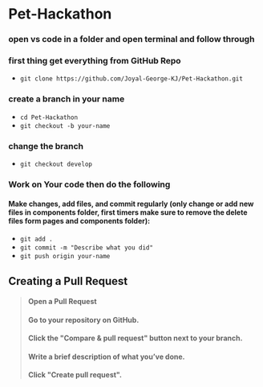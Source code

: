 # Pet-Hackathon

### open vs code in a folder and open terminal and follow through

### first thing get everything from GitHub Repo

- `git clone https://github.com/Joyal-George-KJ/Pet-Hackathon.git`

### create a branch in your name

- `cd Pet-Hackathon`
- `git checkout -b your-name`

### change the branch

- `git checkout develop`

### Work on Your code then do the following

#### Make changes, add files, and commit regularly (only change or add new files in components folder, first timers make sure to remove the delete files form pages and components folder):

- `git add .`
- `git commit -m "Describe what you did"`
- `git push origin your-name`


## Creating a Pull Request
> #### Open a Pull Request
> #### Go to your repository on GitHub.
> #### Click the "Compare & pull request" button next to your branch.
> #### Write a brief description of what you’ve done.
> #### Click "Create pull request".